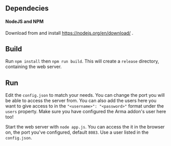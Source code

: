 ## Dependecies

#### NodeJS and NPM
Download from and install https://nodejs.org/en/download/ .



## Build

Run `npm install` then `npm run build`. This will create a `release` directory,
containing the web server.



## Run

Edit the `config.json` to match your needs. You can change the port you will be
able to access the server from. You can also add the users here you want to give
access to in the `"<username>": "<password>"` format under the `users` property.
Make sure you have configured the Arma addon's user here too!

Start the web server with `node app.js`. You can access the it in the browser on,
the port you've configured, default `8083`. Use a user listed in the `config.json`.